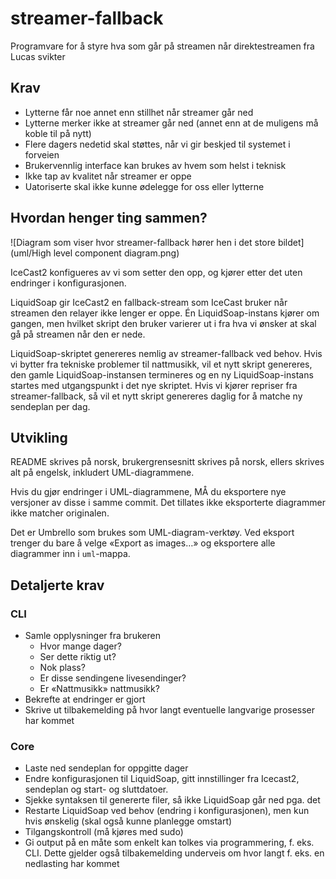 # streamer-fallback

Programvare for å styre hva som går på streamen når direktestreamen fra Lucas svikter

## Krav

* Lytterne får noe annet enn stillhet når streamer går ned
* Lytterne merker ikke at streamer går ned (annet enn at de muligens må koble til på nytt)
* Flere dagers nedetid skal støttes, når vi gir beskjed til systemet i forveien
* Brukervennlig interface kan brukes av hvem som helst i teknisk
* Ikke tap av kvalitet når streamer er oppe
* Uatoriserte skal ikke kunne ødelegge for oss eller lytterne

## Hvordan henger ting sammen?

![Diagram som viser hvor streamer-fallback hører hen i det store bildet](uml/High level component diagram.png)

IceCast2 konfigueres av vi som setter den opp, og kjører etter det uten endringer i konfigurasjonen.

LiquidSoap gir IceCast2 en fallback-stream som IceCast bruker når streamen den relayer ikke lenger
er oppe. Én LiquidSoap-instans kjører om gangen, men hvilket skript den bruker varierer ut i fra
hva vi ønsker at skal gå på streamen når den er nede.

LiquidSoap-skriptet genereres nemlig av streamer-fallback ved behov. Hvis vi bytter fra tekniske problemer
til nattmusikk, vil et nytt skript genereres, den gamle LiquidSoap-instansen termineres og en ny
LiquidSoap-instans startes med utgangspunkt i det nye skriptet. Hvis vi kjører repriser fra streamer-fallback,
så vil et nytt skript genereres daglig for å matche ny sendeplan per dag.

## Utvikling

README skrives på norsk, brukergrensesnitt skrives på norsk, ellers skrives alt på engelsk, inkludert UML-diagrammene.

Hvis du gjør endringer i UML-diagrammene, MÅ du eksportere nye versjoner av disse i samme commit. Det tillates ikke
eksporterte diagrammer ikke matcher originalen.

Det er Umbrello som brukes som UML-diagram-verktøy. Ved eksport trenger du bare å velge «Export as images…» og
eksportere alle diagrammer inn i `uml`-mappa.

## Detaljerte krav

### CLI

* Samle opplysninger fra brukeren
  * Hvor mange dager?
  * Ser dette riktig ut?
  * Nok plass?
  * Er disse sendingene livesendinger?
  * Er «Nattmusikk» nattmusikk?
* Bekrefte at endringer er gjort
* Skrive ut tilbakemelding på hvor langt eventuelle langvarige prosesser har kommet

### Core

* Laste ned sendeplan for oppgitte dager
* Endre konfigurasjonen til LiquidSoap, gitt innstillinger fra Icecast2, sendeplan og start- og sluttdatoer.
* Sjekke syntaksen til genererte filer, så ikke LiquidSoap går ned pga. det
* Restarte LiquidSoap ved behov (endring i konfigurasjonen), men kun hvis ønskelig (skal også kunne planlegge omstart)
* Tilgangskontroll (må kjøres med sudo)
* Gi output på en måte som enkelt kan tolkes via programmering, f. eks. CLI. Dette gjelder også tilbakemelding
  underveis om hvor langt f. eks. en nedlasting har kommet

